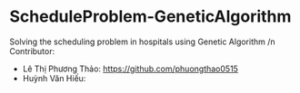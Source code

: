 # ScheduleProblem-GeneticAlgorithm
Solving the scheduling problem in hospitals using Genetic Algorithm /n
Contributor:
+ Lê Thị Phương Thảo: https://github.com/phuongthao0515
+ Huỳnh Văn Hiếu: 
